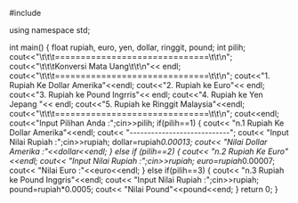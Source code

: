 #include <iostream>

using namespace std;

int main()
{
    float rupiah, euro, yen, dollar, ringgit, pound; int pilih;
    cout<<"\t\t\t==============================\t\t\n";
    cout<<"\t\t\tKonversi Mata Uang\t\t\n"<< endl;
    cout<<"\t\t\t==============================\t\t\n";
    cout<<"1. Rupiah Ke Dollar Amerika"<<endl;
    cout<<"2. Rupiah ke Euro"<< endl;
    cout<<"3. Rupiah ke Pound Ingrris"<< endl;
    cout<<"4. Rupiah ke Yen Jepang "<< endl;
    cout<<"5. Rupiah ke Ringgit Malaysia"<<endl;
    cout<<"\t\t\t==============================\t\t\n";
    cout<<endl;
    cout<<"Input Pilihan Anda    :";cin>>pilih;
    if(pilih==1)
    {
        cout<< "n.1 Rupiah Ke Dollar Amerika"<<endl;
        cout<< "----------------------------";
        cout<< "Input Nilai Rupiah   :";cin>>rupiah;
        dollar=rupiah*0.00013;
        cout<< "Nilai Dollar Amerika :"<<dollar<<endl;
    }
    else if (pilih==2)
    {
        cout<< "n.2 Rupiah Ke Euro"<<endl;
        cout<< "Input Nilai Rupiah   :";cin>>rupiah;
        euro=rupiah*0.00007;
        cout<< "Nilai Euro           :"<<euro<<endl;
    }
    else if(pilih==3)
    {
        cout<< "n.3 Rupiah ke Pound Inggris"<<endl;
        cout<< "Input Nilai Rupiah   :";cin>>rupiah;
        pound=rupiah*0.0005;
        cout<< "Nilai Pound"<<pound<<end;
    }
    return 0;
}

